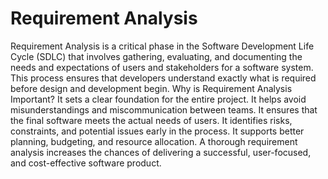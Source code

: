# Requirement Analysis
Requirement Analysis is a critical phase in the Software Development Life Cycle (SDLC) that involves gathering, evaluating, and documenting the needs and expectations of users and stakeholders for a software system. This process ensures that developers understand exactly what is required before design and development begin.
Why is Requirement Analysis Important?
It sets a clear foundation for the entire project.
It helps avoid misunderstandings and miscommunication between teams.
It ensures that the final software meets the actual needs of users.
It identifies risks, constraints, and potential issues early in the process.
It supports better planning, budgeting, and resource allocation.
A thorough requirement analysis increases the chances of delivering a successful, user-focused, and cost-effective software product.
